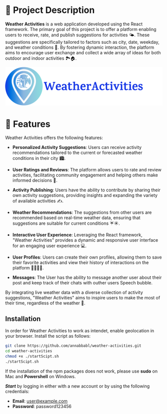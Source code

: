 # 📖 Project Description

**Weather Activities** is a web application developed using the React framework. The primary goal of this project is to offer a platform enabling users to receive, rate, and publish suggestions for activities 🌤️. These suggestions are specifically tailored to factors such as city, date, weekday, and weather conditions 🌆. By fostering dynamic interaction, the platform aims to encourage user exchange and collect a wide array of ideas for both outdoor and indoor activities 🏞️🏠.

![Local Image](./client/public/icon.svg)

# 🌟 Features

Weather Activities offers the following features:

- **Personalized Activity Suggestions**: Users can receive activity recommendations tailored to the current or forecasted weather conditions in their city 🏙️.

- **User Ratings and Reviews**: The platform allows users to rate and review activities, facilitating community engagement and helping others make informed decisions 👥.

- **Activity Publishing**: Users have the ability to contribute by sharing their own activity suggestions, providing insights and expanding the variety of available activities ✍️.

- **Weather Recommendations**: The suggestions from other users are recommended based on real-time weather data, ensuring that suggestions are suitable for current conditions ☔️☀️.

- **Interactive User Experience**: Leveraging the React framework, "Weather Activities" provides a dynamic and responsive user interface for an engaging user experience 💻.

- **User Profiles**: Users can create their own profiles, allowing them to save their favorite activities and view their history of interactions on the platform 🙍‍♂️🙍‍♀️.

- **Messages**: The User has the ability to message another user about their post and keep track of their chats with outher users Speech bubble.

By integrating live weather data with a diverse collection of activity suggestions, "Weather Activities" aims to inspire users to make the most of their time, regardless of the weather 🌈.

## Installation

In order for Weather Activities to work as intendet, enable geolocation in your browser.
Install the script as follows:

```bash
git clone https://github.com/annabbabl/weather-activities.git
cd weather-activities
chmod +x ./startScipt.sh
./startScipt.sh
```
If the installation of the npm packages does not work, please use **sudo** on Mac and **Powershell** on Windows. 


***Start*** by logging in either with a new account or by using the following credentials:

- **Email**: <user@example.com>
- **Password**: password123456
